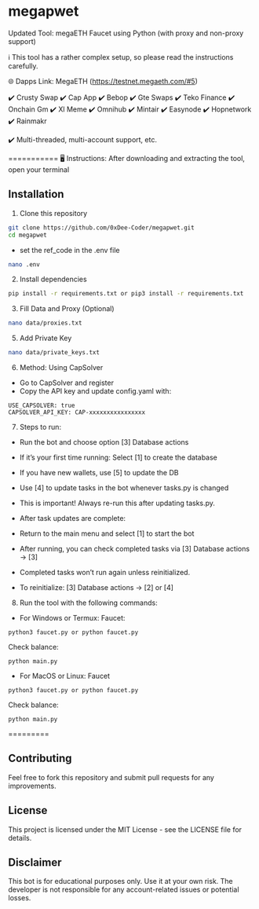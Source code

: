 # megapwet



Updated Tool: megaETH Faucet using Python (with proxy and non-proxy support)

ℹ️ This tool has a rather complex setup, so please read the instructions carefully.

🌐 Dapps Link: MegaETH (https://testnet.megaeth.com/#5)

✔️ Crusty Swap
✔️ Cap App
✔️ Bebop
✔️ Gte Swaps
✔️ Teko Finance
✔️ Onchain Gm
✔️ Xl Meme
✔️ Omnihub
✔️ Mintair
✔️ Easynode
✔️ Hopnetwork
✔️ Rainmakr

✔️ Multi-threaded, multi-account support, etc.

===========
🖥 Instructions: After downloading and extracting the tool, open your terminal
## Installation

1. Clone this repository

```bash
git clone https://github.com/0xDee-Coder/megapwet.git
cd megapwet
```
- set the ref_code in the .env file
```bash
nano .env
```
2. Install dependencies
```bash
pip install -r requirements.txt or pip3 install -r requirements.txt
```
3. Fill Data and Proxy (Optional)

```bash
nano data/proxies.txt
```
5. Add Private Key
```bash
nano data/private_keys.txt
```
6. Method: Using CapSolver
- Go to CapSolver and register
- Copy the API key and update config.yaml with:
```
USE_CAPSOLVER: true
CAPSOLVER_API_KEY: CAP-xxxxxxxxxxxxxxxx
```

7. Steps to run:
- Run the bot and choose option [3] Database actions
- If it’s your first time running: Select [1] to create the database
- If you have new wallets, use [5] to update the DB
- Use [4] to update tasks in the bot whenever tasks.py is changed

- This is important! Always re-run this after updating tasks.py.

- After task updates are complete:
- Return to the main menu and select [1] to start the bot
- After running, you can check completed tasks via [3] Database actions → [3]
- Completed tasks won’t run again unless reinitialized.
- To reinitialize: [3] Database actions → [2] or [4]

8. Run the tool with the following commands:
- For Windows or Termux: Faucet:
```
python3 faucet.py or python faucet.py
```
Check balance: 
```
python main.py
```
- For MacOS or Linux: Faucet
```
python3 faucet.py or python faucet.py
```
Check balance: 
```
python main.py
```

=========
## Contributing

Feel free to fork this repository and submit pull requests for any improvements.

## License

This project is licensed under the MIT License - see the LICENSE file for details.

## Disclaimer

This bot is for educational purposes only. Use it at your own risk. The developer is not responsible for any account-related issues or potential losses.
